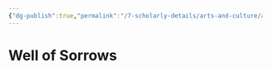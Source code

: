 ```yaml
---
{"dg-publish":true,"permalink":"/7-scholarly-details/arts-and-culture/architecture/well-of-sorrows/","noteIcon":""}
---
```


# Well of Sorrows
